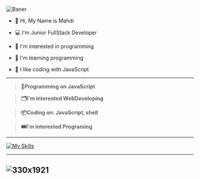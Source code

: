 
![Baner](https://github.com/SaLaMaNdeR-81/SaLaMaNdeR-81/assets/104043896/e19f29ca-fa70-434d-9409-66661ab51b6b)

- 👋 Hi, My Name is Mahdi
  
- 💻 I'm Junior FullStack Developer
- 👀 I'm interested in programming 
- 🌱 I'm learning programming
- 💞️ I like coding with JavaScript
  
---
> **💾Programming on JavaScript**

> **🗂️I'm interested WebDeveloping**

> **📦Coding on: JavaScript, shell**

> **🎟️I'm interested Programing**

----

[![My Skills](https://skills.thijs.gg/icons?i=js,html,css,React,Angular)](https://skills.thijs.gg)


----
![330x1921](https://github.com/SaLaMaNdeR-81/SaLaMaNdeR-81/assets/104043896/2b9ce10f-c7e7-40a2-ab2f-8c157d99f12b)
----


